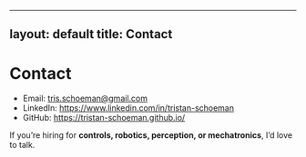 
---
layout: default
title: Contact
---

# Contact

- Email: <tris.schoeman@gmail.com> 
- LinkedIn: <https://www.linkedin.com/in/tristan-schoeman>  
- GitHub: <https://tristan-schoeman.github.io/>

If you’re hiring for **controls, robotics, perception, or mechatronics**, I’d love to talk.
